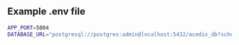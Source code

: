 ## Example .env file

```bash
APP_PORT=5004
DATABASE_URL="postgresql://postgres:admin@localhost:5432/acedix_db?schema=public"
```
